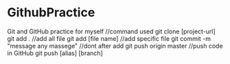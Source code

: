 # GithubPractice
Git and GitHub practice for myself
//command used
git clone [project-url]
git add . //add all file
git add [file name] //add specific file
git commit -m "message any massege" //dont after add 
git push origin master //push code in GitHub
git push [alias] [branch] 